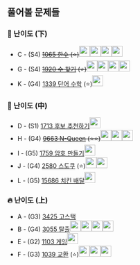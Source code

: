 ## 풀어볼 문제들

### :watermelon: 난이도 (下)
+ C - (S4) ~~[1065 한수](https://www.acmicpc.net/problem/1065) (:star:)~~<img src = "https://github.com/Haaarimmm.png" width="25" height="25"><img src = "https://github.com/wocjs.png" width="25" height="25"><img src = "https://github.com/Frog-Slayer.png" width="25" height="25"><img src = "https://github.com/sulogc.png" width="25" height="25">
+ G - (S4) ~~[1920 수 찾기](https://www.acmicpc.net/problem/1920) (:star:)~~<img src = "https://github.com/Frog-Slayer.png" width="25" height="25"><img src = "https://github.com/Haaarimmm.png" width="25" height="25"><img src = "https://github.com/wocjs.png" width="25" height="25"><img src = "https://github.com/sulogc.png" width="25" height="25">
+ K - (G4) [1339 단어 수학](https://www.acmicpc.net/problem/1339) (:star:)<img src = "https://github.com/Frog-Slayer.png" width="25" height="25">

### :evergreen_tree: 난이도 (中)
+ D - (S1) [1713 후보 추천하기](https://www.acmicpc.net/problem/1713)<img src = "https://github.com/Frog-Slayer.png" width="25" height="25">
+ H - (G4) ~~[9663 N-Queen](https://www.acmicpc.net/problem/9663) (:star::star:)~~<img src = "https://github.com/sulogc.png" width="25" height="25"><img src = "https://github.com/Haaarimmm.png" width="25" height="25"><img src = "https://github.com/Frog-Slayer.png" width="25" height="25">
+ I - (G5) [1759 암호 만들기](https://www.acmicpc.net/problem/1759)<img src = "https://github.com/Frog-Slayer.png" width="25" height="25">
+ J - (G4) [2580 스도쿠](https://www.acmicpc.net/problem/2580) (:star:)<img src = "https://github.com/Frog-Slayer.png" width="25" height="25"><img src = "https://github.com/wocjs.png" width="25" height="25">
+ L - (G5) [15686 치킨 배달](https://www.acmicpc.net/problem/15686)<img src = "https://github.com/Frog-Slayer.png" width="25" height="25">

### :fire: 난이도 (上)
+ A - (G3) [3425 고스택](https://www.acmicpc.net/problem/3425)
+ B - (G4) [3055 탈출](https://www.acmicpc.net/problem/3055)<img src = "https://github.com/Frog-Slayer.png" width="25" height="25"><img src = "https://github.com/Haaarimmm.png" width="25" height="25"><img src = "https://github.com/wocjs.png" width="25" height="25"><img src = "https://github.com/sulogc.png" width="25" height="25">
+ E - (G2) [1103 게임](https://www.acmicpc.net/problem/1103)<img src = "https://github.com/Frog-Slayer.png" width="25" height="25">
+ F - (G3) [1039 교환](https://www.acmicpc.net/problem/1039) (:star:)<img src = "https://github.com/Frog-Slayer.png" width="25" height="25"><img src = "https://github.com/sulogc.png" width="25" height="25"><img src = "https://github.com/wocjs.png" width="25" height="25">
